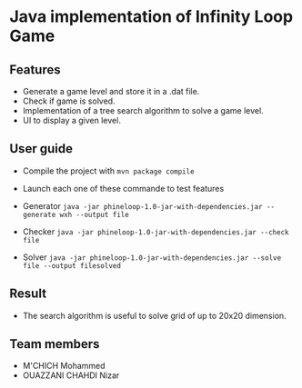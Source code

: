 # Java implementation of Infinity Loop Game 


## Features

* Generate a game level and store it in a .dat file.
* Check if game is solved.
* Implementation of a tree search algorithm to solve a game level.
* UI to display a given level.

## User guide 
* Compile the project with 
`mvn package compile`

* Launch each one of these commande to test features 
* Generator 
`java -jar phineloop-1.0-jar-with-dependencies.jar --generate wxh --output file`
* Checker 
`java -jar phineloop-1.0-jar-with-dependencies.jar --check file`
* Solver
`java -jar phineloop-1.0-jar-with-dependencies.jar --solve file --output filesolved`
## Result
* The search algorithm is useful to solve grid of up to 20x20 dimension.

## Team members
* M'CHICH Mohammed 
* OUAZZANI CHAHDI Nizar